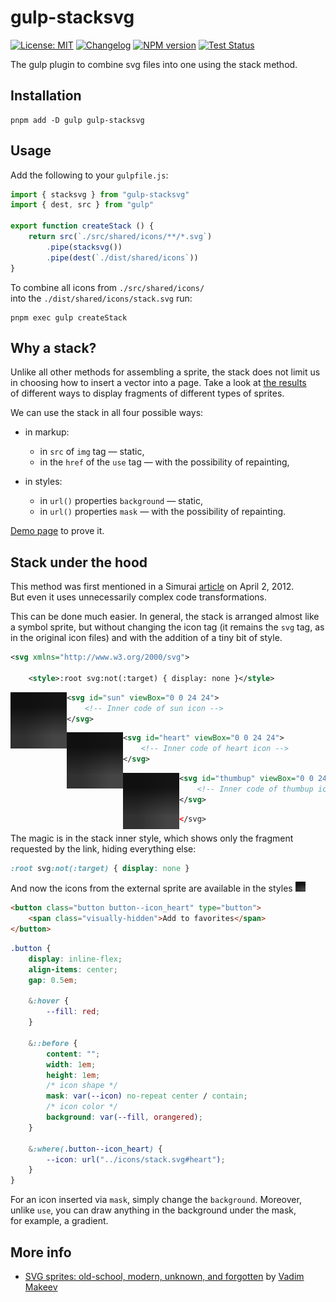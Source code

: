 <!-- markdownlint-disable MD007 -->
# gulp-stacksvg

[![License: MIT][license-image]][license-url]
[![Changelog][changelog-image]][changelog-url]
[![NPM version][npm-image]][npm-url]
[![Test Status][test-image]][test-url]

The gulp plugin to combine svg files into one using the stack method.

## Installation

```shell
pnpm add -D gulp gulp-stacksvg
```

## Usage

Add the following to your `gulpfile.js`:

```js
import { stacksvg } from "gulp-stacksvg"
import { dest, src } from "gulp"

export function createStack () {
	return src(`./src/shared/icons/**/*.svg`)
		.pipe(stacksvg())
		.pipe(dest(`./dist/shared/icons`))
}
```

To combine all icons from `./src/shared/icons/` into the `./dist/shared/icons/stack.svg` run:

```shell
pnpm exec gulp createStack
```

## Why a stack?

Unlike all other methods for assembling a sprite, the stack does not limit us in choosing how to insert a vector into a page. Take a look at [the results](https://demos.frontend-design.ru/sprite/src/) of different ways to display fragments of different types of sprites.

We can use the stack in all four possible ways:

- in markup:

	- in `src` of `img` tag — static,
	- in the `href` of the `use` tag — with the possibility of repainting,

- in styles:

	- in `url()` properties `background` — static,
	- in `url()` properties `mask` — with the possibility of repainting.

[Demo page](https://firefoxic.github.io/gulp-stacksvg/example/) to prove it.

## Stack under the hood

This method was first mentioned in a Simurai [article](https://simurai.com/blog/2012/04/02/svg-stacks) on April 2, 2012. But even it uses unnecessarily complex code transformations.

This can be done much easier. In general, the stack is arranged almost like a symbol sprite, but without changing the icon tag (it remains the `svg` tag, as in the original icon files) and with the addition of a tiny bit of style.

```xml
<svg xmlns="http://www.w3.org/2000/svg">

	<style>:root svg:not(:target) { display: none }</style>
```

<img align="left" width="90" height="90" title="sun" src="https://raw.githubusercontent.com/firefoxic/gulp-stacksvg/main/docs/example/stack.svg#sun-alpha">

```xml
<svg id="sun" viewBox="0 0 24 24">
	<!-- Inner code of sun icon -->
</svg>
```

<img align="left" width="90" height="90" title="heart" src="https://raw.githubusercontent.com/firefoxic/gulp-stacksvg/main/docs/example/stack.svg#heart-red">

```xml
<svg id="heart" viewBox="0 0 24 24">
	<!-- Inner code of heart icon -->
</svg>
```

<img align="left" width="90" height="90" title="thumbup" src="https://raw.githubusercontent.com/firefoxic/gulp-stacksvg/main/docs/example/stack.svg#thumbup-alpha">

```xml
<svg id="thumbup" viewBox="0 0 24 24">
	<!-- Inner code of thumbup icon -->
</svg>
```

```xml
</svg>
```

The magic is in the stack inner style, which shows only the fragment requested by the link, hiding everything else:

```css
:root svg:not(:target) { display: none }
```

And now the icons from the external sprite are available in the styles <img width="16" height="16" title="heart" src="https://raw.githubusercontent.com/firefoxic/gulp-stacksvg/main/docs/example/stack.svg#heart-red" alt="heart">

```html
<button class="button button--icon_heart" type="button">
	<span class="visually-hidden">Add to favorites</span>
</button>
```

```css
.button {
	display: inline-flex;
	align-items: center;
	gap: 0.5em;

	&:hover {
		--fill: red;
	}

	&::before {
		content: "";
		width: 1em;
		height: 1em;
		/* icon shape */
		mask: var(--icon) no-repeat center / contain;
		/* icon color */
		background: var(--fill, orangered);
	}

	&:where(.button--icon_heart) {
		--icon: url("../icons/stack.svg#heart");
	}
}
```

For an icon inserted via `mask`, simply change the `background`. Moreover, unlike `use`, you can draw anything in the background under the mask, for example, a gradient.

## More info

- [SVG sprites: old-school, modern, unknown, and forgotten](https://pepelsbey.dev/articles/svg-sprites/#forgotten-stacks) by [Vadim Makeev](https://mastodon.social/@pepelsbey)

[license-url]: https://github.com/firefoxic/gulp-stacksvg/blob/main/LICENSE.md
[license-image]: https://img.shields.io/badge/License-MIT-limegreen.svg

[changelog-url]: https://github.com/firefoxic/gulp-stacksvg/blob/main/CHANGELOG.md
[changelog-image]: https://img.shields.io/badge/CHANGELOG-md-limegreen

[npm-url]: https://npmjs.com/package/gulp-stacksvg
[npm-image]: https://badge.fury.io/js/gulp-stacksvg.svg

[test-url]: https://github.com/firefoxic/gulp-stacksvg/actions
[test-image]: https://github.com/firefoxic/gulp-stacksvg/actions/workflows/test.yaml/badge.svg?branch=main
